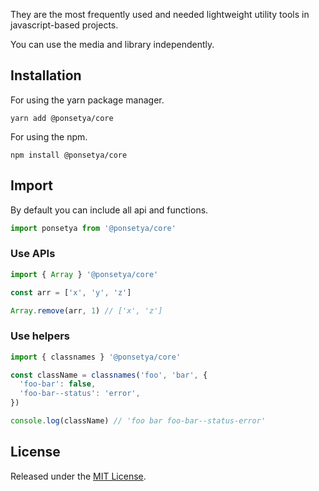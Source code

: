 They are the most frequently used and needed lightweight utility tools in javascript-based projects.

You can use the media and library independently.

## Installation

For using the yarn package manager.

```shell
yarn add @ponsetya/core
```

For using the npm.

```shell
npm install @ponsetya/core
```

## Import

By default you can include all api and functions.

```ts
import ponsetya from '@ponsetya/core'
```

### Use APIs

```ts
import { Array } '@ponsetya/core'

const arr = ['x', 'y', 'z']

Array.remove(arr, 1) // ['x', 'z']
```

### Use helpers

```ts
import { classnames } '@ponsetya/core'

const className = classnames('foo', 'bar', {
  'foo-bar': false,
  'foo-bar--status': 'error',
})

console.log(className) // 'foo bar foo-bar--status-error'
```

## License 

Released under the [MIT License](http://www.opensource.org/licenses/mit-license.php).
